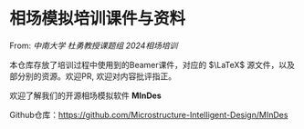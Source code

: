 # 相场模拟培训课件与资料

From: *中南大学 杜勇教授课题组 2024相场培训*

本仓库存放了培训过程中使用到的Beamer课件，对应的 $\LaTeX$ 源文件，以及部分别的资源。欢迎PR, 欢迎对内容批评指正。

欢迎了解我们的开源相场模拟软件 **MInDes**

Github仓库：https://github.com/Microstructure-Intelligent-Design/MInDes
